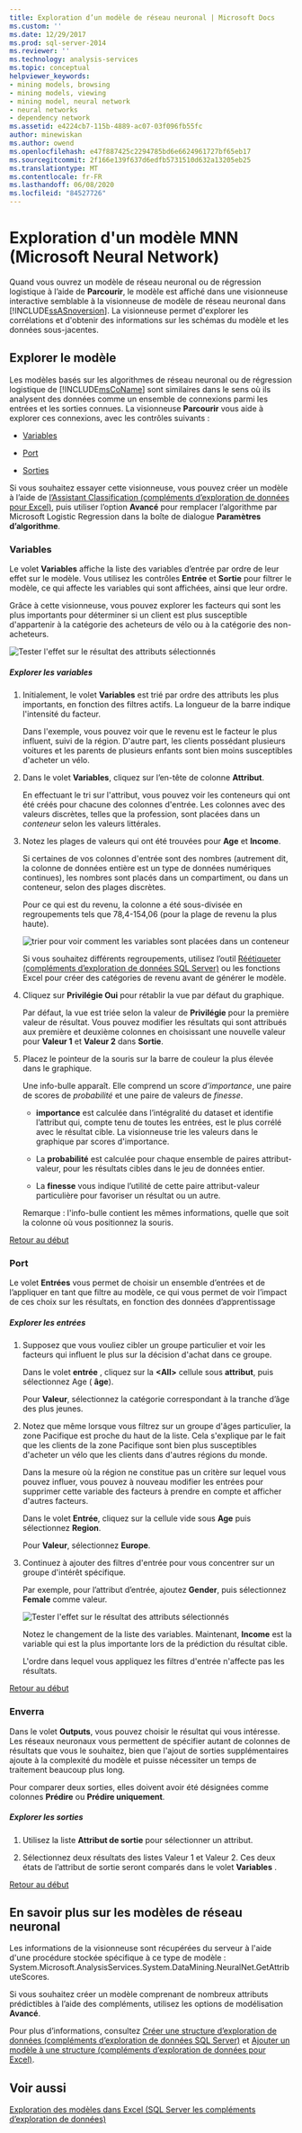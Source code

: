 ```yaml
---
title: Exploration d’un modèle de réseau neuronal | Microsoft Docs
ms.custom: ''
ms.date: 12/29/2017
ms.prod: sql-server-2014
ms.reviewer: ''
ms.technology: analysis-services
ms.topic: conceptual
helpviewer_keywords:
- mining models, browsing
- mining models, viewing
- mining model, neural network
- neural networks
- dependency network
ms.assetid: e4224cb7-115b-4889-ac07-03f096fb55fc
author: minewiskan
ms.author: owend
ms.openlocfilehash: e47f887425c2294785bd6e6624961727bf65eb17
ms.sourcegitcommit: 2f166e139f637d6edfb5731510d632a13205eb25
ms.translationtype: MT
ms.contentlocale: fr-FR
ms.lasthandoff: 06/08/2020
ms.locfileid: "84527726"
---
```

# <a name="browsing-a-neural-network-model"></a>Exploration d'un modèle MNN (Microsoft Neural Network)
  Quand vous ouvrez un modèle de réseau neuronal ou de régression logistique à l’aide de **Parcourir**, le modèle est affiché dans une visionneuse interactive semblable à la visionneuse de modèle de réseau neuronal dans [!INCLUDE[ssASnoversion](../includes/ssasnoversion-md.md)]. La visionneuse permet d'explorer les corrélations et d'obtenir des informations sur les schémas du modèle et les données sous-jacentes.

##  <a name="explore-the-model"></a><a name="BKMK_Tabs"></a>Explorer le modèle
 Les modèles basés sur les algorithmes de réseau neuronal ou de régression logistique de [!INCLUDE[msCoName](../includes/msconame-md.md)] sont similaires dans le sens où ils analysent des données comme un ensemble de connexions parmi les entrées et les sorties connues. La visionneuse **Parcourir** vous aide à explorer ces connexions, avec les contrôles suivants :

-   [Variables](#BKMK_Variables)

-   [Port](#BKMK_Inputs)

-   [Sorties](#BKMK_Outputs)

 Si vous souhaitez essayer cette visionneuse, vous pouvez créer un modèle à l’aide de [l’Assistant Classification &#40;compléments d’exploration de données pour Excel&#41;](classify-wizard-data-mining-add-ins-for-excel.md), puis utiliser l’option **Avancé** pour remplacer l’algorithme par Microsoft Logistic Regression dans la boîte de dialogue **Paramètres d’algorithme**.

###  <a name="variables"></a><a name="BKMK_Variables"></a>Variables
 Le volet **Variables** affiche la liste des variables d’entrée par ordre de leur effet sur le modèle. Vous utilisez les contrôles **Entrée** et **Sortie** pour filtrer le modèle, ce qui affecte les variables qui sont affichées, ainsi que leur ordre.

 Grâce à cette visionneuse, vous pouvez explorer les facteurs qui sont les plus importants pour déterminer si un client est plus susceptible d'appartenir à la catégorie des acheteurs de vélo ou à la catégorie des non-acheteurs.

 ![Tester l'effet sur le résultat des attributs sélectionnés](media/dm13-neuralnet-agebuyer1.gif "Tester l'effet sur le résultat des attributs sélectionnés")

##### <a name="explore-variables"></a>Explorer les variables

1.  Initialement, le volet **Variables** est trié par ordre des attributs les plus importants, en fonction des filtres actifs. La longueur de la barre indique l'intensité du facteur.

     Dans l'exemple, vous pouvez voir que le revenu est le facteur le plus influent, suivi de la région. D'autre part, les clients possédant plusieurs voitures et les parents de plusieurs enfants sont bien moins susceptibles d'acheter un vélo.

2.  Dans le volet **Variables**, cliquez sur l’en-tête de colonne **Attribut**.

     En effectuant le tri sur l'attribut, vous pouvez voir les conteneurs qui ont été créés pour chacune des colonnes d'entrée. Les colonnes avec des valeurs discrètes, telles que la profession, sont placées dans un *conteneur* selon les valeurs littérales.

3.  Notez les plages de valeurs qui ont été trouvées pour **Age** et **Income**.

     Si certaines de vos colonnes d'entrée sont des nombres (autrement dit, la colonne de données entière est un type de données numériques continues), les nombres sont placés dans un compartiment, ou dans un conteneur, selon des plages discrètes.

     Pour ce qui est du revenu, la colonne a été sous-divisée en regroupements tels que 78,4-154,06 (pour la plage de revenu la plus haute).

     ![trier pour voir comment les variables sont placées dans un conteneur](media/dm13-nn-bucketing-variables.gif "trier pour voir comment les variables sont placées dans un conteneur")

     Si vous souhaitez différents regroupements, utilisez l’outil [Réétiqueter &#40;compléments d’exploration de données SQL Server&#41;](relabel-sql-server-data-mining-add-ins.md) ou les fonctions Excel pour créer des catégories de revenu avant de générer le modèle.

4.  Cliquez sur **Privilégie Oui** pour rétablir la vue par défaut du graphique.

     Par défaut, la vue est triée selon la valeur de **Privilégie** pour la première valeur de résultat. Vous pouvez modifier les résultats qui sont attribués aux première et deuxième colonnes en choisissant une nouvelle valeur pour **Valeur 1** et **Valeur 2** dans **Sortie**.

5.  Placez le pointeur de la souris sur la barre de couleur la plus élevée dans le graphique.

     Une info-bulle apparaît. Elle comprend un score *d’importance*, une paire de scores de *probabilité* et une paire de valeurs de *finesse*.

    -   **importance** est calculée dans l’intégralité du dataset et identifie l’attribut qui, compte tenu de toutes les entrées, est le plus corrélé avec le résultat cible. La visionneuse trie les valeurs dans le graphique par scores d'importance.

    -   La **probabilité** est calculée pour chaque ensemble de paires attribut-valeur, pour les résultats cibles dans le jeu de données entier.

    -   La **finesse** vous indique l’utilité de cette paire attribut-valeur particulière pour favoriser un résultat ou un autre.

     Remarque : l'info-bulle contient les mêmes informations, quelle que soit la colonne où vous positionnez la souris.

 [Retour au début](#BKMK_Tabs)

###  <a name="inputs"></a><a name="BKMK_Inputs"></a>Port
 Le volet **Entrées** vous permet de choisir un ensemble d’entrées et de l’appliquer en tant que filtre au modèle, ce qui vous permet de voir l’impact de ces choix sur les résultats, en fonction des données d’apprentissage

##### <a name="explore-inputs"></a>Explorer les entrées

1.  Supposez que vous vouliez cibler un groupe particulier et voir les facteurs qui influent le plus sur la décision d'achat dans ce groupe.

     Dans le volet **entrée** , cliquez sur la **\<All>** cellule sous **attribut**, puis sélectionnez Age ( **âge**).

     Pour **Valeur**, sélectionnez la catégorie correspondant à la tranche d’âge des plus jeunes.

2.  Notez que même lorsque vous filtrez sur un groupe d'âges particulier, la zone Pacifique est proche du haut de la liste. Cela s'explique par le fait que les clients de la zone Pacifique sont bien plus susceptibles d'acheter un vélo que les clients dans d'autres régions du monde.

     Dans la mesure où la région ne constitue pas un critère sur lequel vous pouvez influer, vous pouvez à nouveau modifier les entrées pour supprimer cette variable des facteurs à prendre en compte et afficher d'autres facteurs.

     Dans le volet **Entrée**, cliquez sur la cellule vide sous **Age** puis sélectionnez **Region**.

     Pour **Valeur**, sélectionnez **Europe**.

3.  Continuez à ajouter des filtres d'entrée pour vous concentrer sur un groupe d'intérêt spécifique.

     Par exemple, pour l’attribut d’entrée, ajoutez **Gender**, puis sélectionnez **Female** comme valeur.

     ![Tester l'effet sur le résultat des attributs sélectionnés](media/dm13-neuralnet-agebuyer2.gif "Tester l'effet sur le résultat des attributs sélectionnés")

     Notez le changement de la liste des variables. Maintenant, **Income** est la variable qui est la plus importante lors de la prédiction du résultat cible.

     L'ordre dans lequel vous appliquez les filtres d'entrée n'affecte pas les résultats.

 [Retour au début](#BKMK_Tabs)

###  <a name="outputs"></a><a name="BKMK_Outputs"></a>Enverra
 Dans le volet **Outputs**, vous pouvez choisir le résultat qui vous intéresse. Les réseaux neuronaux vous permettent de spécifier autant de colonnes de résultats que vous le souhaitez, bien que l'ajout de sorties supplémentaires ajoute à la complexité du modèle et puisse nécessiter un temps de traitement beaucoup plus long.

 Pour comparer deux sorties, elles doivent avoir été désignées comme colonnes **Prédire** ou **Prédire uniquement**.

##### <a name="explore-outputs"></a>Explorer les sorties

1.  Utilisez la liste **Attribut de sortie** pour sélectionner un attribut.

2.  Sélectionnez deux résultats des listes Valeur 1 et Valeur 2. Ces deux états de l’attribut de sortie seront comparés dans le volet **Variables** .

 [Retour au début](#BKMK_Tabs)

## <a name="more-about-neural-network-models"></a>En savoir plus sur les modèles de réseau neuronal
 Les informations de la visionneuse sont récupérées du serveur à l'aide d'une procédure stockée spécifique à ce type de modèle : System.Microsoft.AnalysisServices.System.DataMining.NeuralNet.GetAttributeScores.

 Si vous souhaitez créer un modèle comprenant de nombreux attributs prédictibles à l’aide des compléments, utilisez les options de modélisation **Avancé**.

 Pour plus d’informations, consultez [Créer une structure d’exploration de données &#40;compléments d’exploration de données SQL Server&#41;](create-mining-structure-sql-server-data-mining-add-ins.md) et [Ajouter un modèle à une structure &#40;compléments d’exploration de données pour Excel&#41;](add-model-to-structure-data-mining-add-ins-for-excel.md).

## <a name="see-also"></a>Voir aussi
 [Exploration des modèles dans Excel &#40;SQL Server les compléments d’exploration de données&#41;](browsing-models-in-excel-sql-server-data-mining-add-ins.md)


